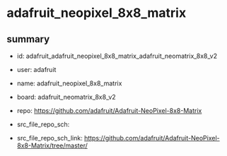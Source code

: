 # adafruit_neopixel_8x8_matrix
 
## summary 
* id: adafruit_adafruit_neopixel_8x8_matrix_adafruit_neomatrix_8x8_v2
* user: adafruit
* name: adafruit_neopixel_8x8_matrix
* board: adafruit_neomatrix_8x8_v2
* repo: https://github.com/adafruit/Adafruit-NeoPixel-8x8-Matrix



* src_file_repo_sch: 
* src_file_repo_sch_link: https://github.com/adafruit/Adafruit-NeoPixel-8x8-Matrix/tree/master/




